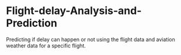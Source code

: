 # Flight-delay-Analysis-and-Prediction
 Predicting if delay can happen or not  using the flight data and aviation weather data for a specific flight.
